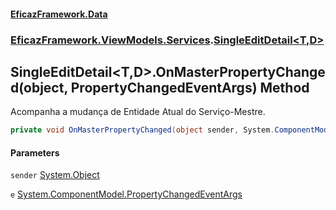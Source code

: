 #### [EficazFramework.Data](EficazFrameworkData.md 'EficazFramework Data')
### [EficazFramework.ViewModels.Services](EficazFrameworkData.md#EficazFramework.ViewModels.Services 'EficazFramework.ViewModels.Services').[SingleEditDetail&lt;T,D&gt;](EficazFramework.ViewModels.Services/SingleEditDetail_T,D_.md 'EficazFramework.ViewModels.Services.SingleEditDetail<T,D>')

## SingleEditDetail<T,D>.OnMasterPropertyChanged(object, PropertyChangedEventArgs) Method

Acompanha a mudança de Entidade Atual do Serviço-Mestre.

```csharp
private void OnMasterPropertyChanged(object sender, System.ComponentModel.PropertyChangedEventArgs e);
```
#### Parameters

<a name='EficazFramework.ViewModels.Services.SingleEditDetail_T,D_.OnMasterPropertyChanged(object,System.ComponentModel.PropertyChangedEventArgs).sender'></a>

`sender` [System.Object](https://docs.microsoft.com/en-us/dotnet/api/System.Object 'System.Object')

<a name='EficazFramework.ViewModels.Services.SingleEditDetail_T,D_.OnMasterPropertyChanged(object,System.ComponentModel.PropertyChangedEventArgs).e'></a>

`e` [System.ComponentModel.PropertyChangedEventArgs](https://docs.microsoft.com/en-us/dotnet/api/System.ComponentModel.PropertyChangedEventArgs 'System.ComponentModel.PropertyChangedEventArgs')